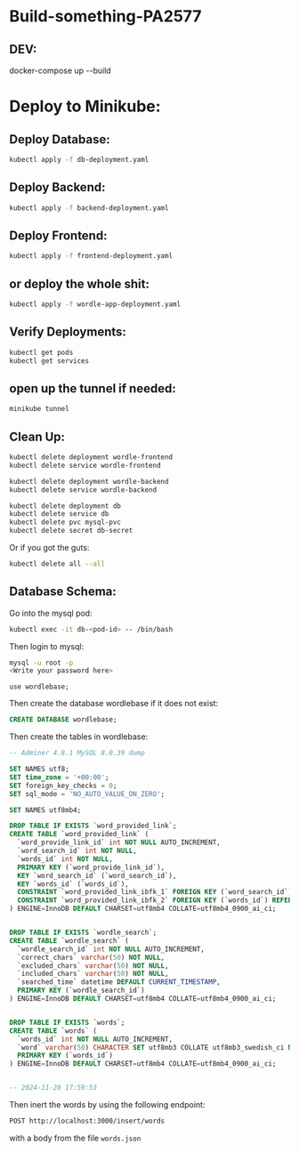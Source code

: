 # Build-something-PA2577


## DEV:
docker-compose up --build

# Deploy to Minikube:
## Deploy Database:

```bash
kubectl apply -f db-deployment.yaml
```

## Deploy Backend:

```bash
kubectl apply -f backend-deployment.yaml
```

## Deploy Frontend:

```bash
kubectl apply -f frontend-deployment.yaml
```

## or deploy the whole shit:

```bash
kubectl apply -f wordle-app-deployment.yaml
```

## Verify Deployments:

```bash
kubectl get pods
kubectl get services
```

## open up the tunnel if needed:

```bash
minikube tunnel
```


## Clean Up:
```bash
kubectl delete deployment wordle-frontend
kubectl delete service wordle-frontend

kubectl delete deployment wordle-backend
kubectl delete service wordle-backend

kubectl delete deployment db
kubectl delete service db
kubectl delete pvc mysql-pvc
kubectl delete secret db-secret
```

Or if you got the guts:
```bash
kubectl delete all --all
```

## Database Schema:
Go into the mysql pod:
```bash
kubectl exec -it db-<pod-id> -- /bin/bash
```

Then login to mysql:
```bash
mysql -u root -p
<Write your password here>
```
```
use wordlebase;
```

Then create the database wordlebase if it does not exist:
```sql
CREATE DATABASE wordlebase;
```

Then create the tables in wordlebase:

```sql
-- Adminer 4.8.1 MySQL 8.0.39 dump

SET NAMES utf8;
SET time_zone = '+00:00';
SET foreign_key_checks = 0;
SET sql_mode = 'NO_AUTO_VALUE_ON_ZERO';

SET NAMES utf8mb4;

DROP TABLE IF EXISTS `word_provided_link`;
CREATE TABLE `word_provided_link` (
  `word_provide_link_id` int NOT NULL AUTO_INCREMENT,
  `word_search_id` int NOT NULL,
  `words_id` int NOT NULL,
  PRIMARY KEY (`word_provide_link_id`),
  KEY `word_search_id` (`word_search_id`),
  KEY `words_id` (`words_id`),
  CONSTRAINT `word_provided_link_ibfk_1` FOREIGN KEY (`word_search_id`) REFERENCES `wordle_search` (`wordle_search_id`),
  CONSTRAINT `word_provided_link_ibfk_2` FOREIGN KEY (`words_id`) REFERENCES `words` (`words_id`)
) ENGINE=InnoDB DEFAULT CHARSET=utf8mb4 COLLATE=utf8mb4_0900_ai_ci;


DROP TABLE IF EXISTS `wordle_search`;
CREATE TABLE `wordle_search` (
  `wordle_search_id` int NOT NULL AUTO_INCREMENT,
  `correct_chars` varchar(50) NOT NULL,
  `excluded_chars` varchar(50) NOT NULL,
  `included_chars` varchar(50) NOT NULL,
  `searched_time` datetime DEFAULT CURRENT_TIMESTAMP,
  PRIMARY KEY (`wordle_search_id`)
) ENGINE=InnoDB DEFAULT CHARSET=utf8mb4 COLLATE=utf8mb4_0900_ai_ci;


DROP TABLE IF EXISTS `words`;
CREATE TABLE `words` (
  `words_id` int NOT NULL AUTO_INCREMENT,
  `word` varchar(50) CHARACTER SET utf8mb3 COLLATE utf8mb3_swedish_ci NOT NULL,
  PRIMARY KEY (`words_id`)
) ENGINE=InnoDB DEFAULT CHARSET=utf8mb4 COLLATE=utf8mb4_0900_ai_ci;


-- 2024-11-28 17:59:53
```


Then inert the words by using the following endpoint:
```bash
POST http://localhost:3000/insert/words
```
with a body from the file `words.json`